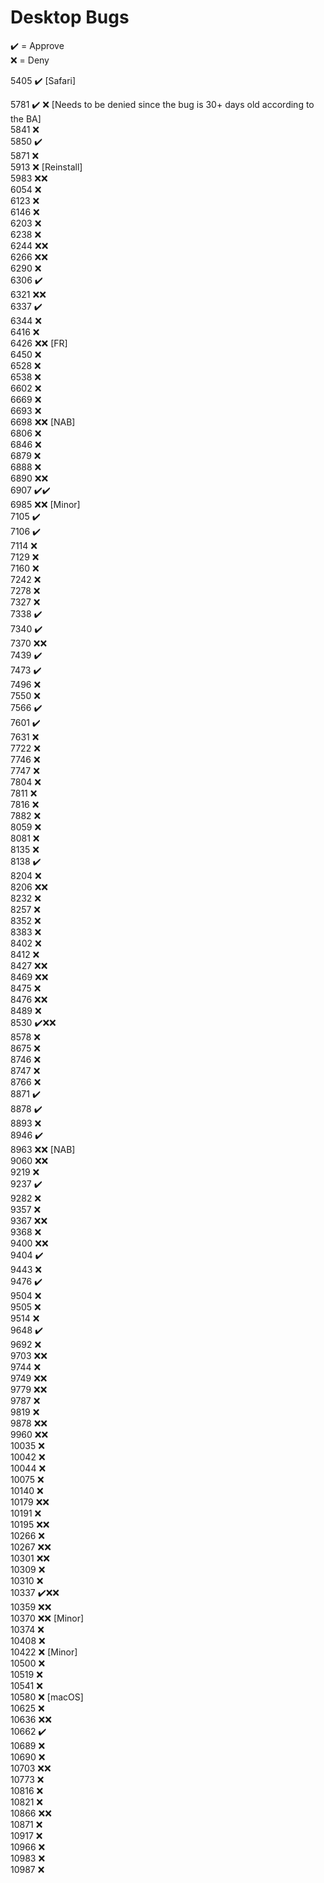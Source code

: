 # Desktop Bugs

✔️ = Approve  
❌ = Deny

5405 ✔️ [Safari]  
 
5781 ✔️ ❌ [Needs to be denied since the bug is 30+ days old according to the BA]  
5841 ❌   
5850 ✔️  
5871 ❌   
5913 ❌ [Reinstall]   
5983 ❌❌  
6054 ❌  
6123 ❌  
6146 ❌  
6203 ❌  
6238 ❌  
6244 ❌❌  
6266 ❌❌  
6290 ❌  
6306 ✔️  
6321 ❌❌  
6337 ✔️  
6344 ❌  
6416 ❌  
6426 ❌❌ [FR]  
6450 ❌  
6528 ❌  
6538 ❌  
6602 ❌  
6669 ❌  
6693 ❌  
6698 ❌❌ [NAB]  
6806 ❌  
6846 ❌  
6879 ❌  
6888 ❌  
6890 ❌❌  
6907 ✔️✔️  
6985 ❌❌ [Minor]  
7105 ✔️  
7106 ✔️  
7114 ❌  
7129 ❌  
7160 ❌  
7242 ❌  
7278 ❌  
7327 ❌  
7338 ✔️  
7340 ✔️  
7370 ❌❌  
7439 ✔️  
7473 ✔️  
7496 ❌  
7550 ❌  
7566 ✔️  
7601 ✔️  
7631 ❌  
7722 ❌  
7746 ❌  
7747 ❌  
7804 ❌  
7811 ❌  
7816 ❌  
7882 ❌   
8059 ❌  
8081 ❌  
8135 ❌  
8138 ✔️  
8204 ❌  
8206 ❌❌  
8232 ❌  
8257 ❌  
8352 ❌  
8383 ❌  
8402 ❌  
8412 ❌  
8427 ❌❌  
8469 ❌❌  
8475 ❌  
8476 ❌❌  
8489 ❌  
8530 ✔️❌❌  
8578 ❌  
8675 ❌  
8746 ❌  
8747 ❌  
8766 ❌   
8871 ✔️  
8878 ✔️  
8893 ❌  
8946 ✔️  
8963 ❌❌ [NAB]  
9060 ❌❌  
9219 ❌  
9237 ✔️  
9282 ❌  
9357 ❌  
9367 ❌❌  
9368 ❌  
9400 ❌❌  
9404 ✔️  
9443 ❌  
9476 ✔️  
9504 ❌  
9505 ❌  
9514 ❌  
9648 ✔️  
9692 ❌  
9703 ❌❌  
9744 ❌  
9749 ❌❌  
9779 ❌❌  
9787 ❌  
9819 ❌  
9878 ❌❌  
9960 ❌❌  
10035 ❌  
10042 ❌  
10044 ❌  
10075 ❌  
10140 ❌  
10179 ❌❌  
10191 ❌  
10195 ❌❌  
10266 ❌  
10267 ❌❌  
10301 ❌❌  
10309 ❌  
10310 ❌  
10337 ✔️❌❌  
10359 ❌❌  
10370 ❌❌ [Minor]  
10374 ❌  
10408 ❌  
10422 ❌ [Minor]  
10500 ❌  
10519 ❌  
10541 ❌  
10580 ❌ [macOS]  
10625 ❌  
10636 ❌❌  
10662 ✔️  
10689 ❌  
10690 ❌  
10703 ❌❌  
10773 ❌  
10816 ❌  
10821 ❌  
10866 ❌❌  
10871 ❌  
10917 ❌  
10966 ❌  
10983 ❌  
10987 ❌  

